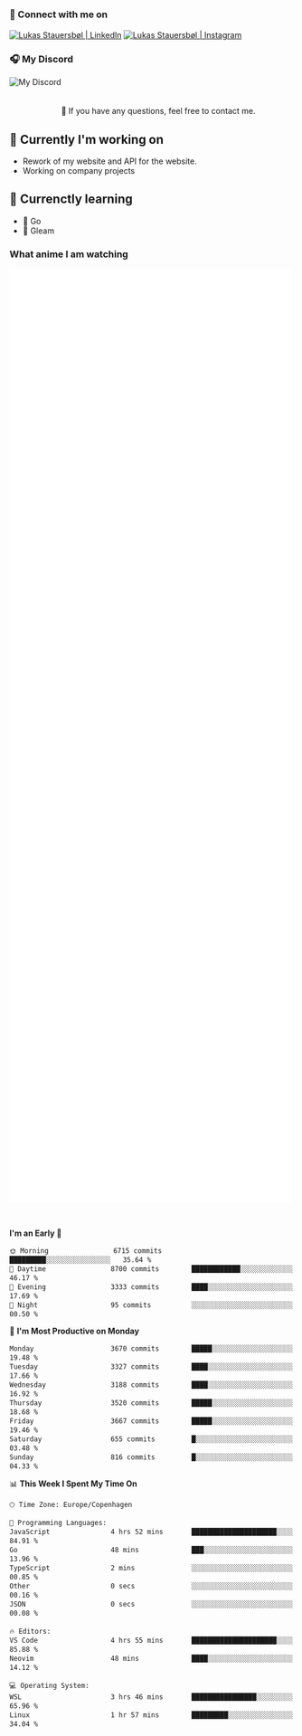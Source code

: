 ### 🔗 Connect with me on
<a href="https://www.instagram.com/lukas_stauersbol" target="_blank"><img align="center" src="https://raw.githubusercontent.com/stauersbol/stauersbol/main/images/instagram.svg" alt="Lukas Stauersbøl | LinkedIn" width="30px"/></a>
<a href="https://www.linkedin.com/in/lukas-stauersbol/" target="_blank"><img align="center" src="https://raw.githubusercontent.com/stauersbol/stauersbol/main/images/linkedin.svg" alt="Lukas Stauersbøl | Instagram" width="30px"/></a>

<p align="center">
 <h3>🎧 My Discord</h3>
 <img align="left" height="55px" src="https://discord.c99.nl/widget/theme-2/147806323323568128.png" alt="My Discord" />
</p>

<br/>
<br/>
<br/>
💬 If you have any questions, feel free to contact me.

## 🔭 Currently I'm working on
- Rework of my website and API for the website.
- Working on company projects
 
## 🌱 Currenctly learning
- 💙 Go
- 💜 Gleam

### What anime I am watching
<a href="https://anilist.co/user/slashiy/" align="center"><img align="center" width="500px" src="metrics.plugin.personal.anilist.svg" /></a>

<br/>

<!--START_SECTION:waka-->
**I'm an Early 🐤** 

```text
🌞 Morning                6715 commits        █████████░░░░░░░░░░░░░░░░   35.64 % 
🌆 Daytime                8700 commits        ████████████░░░░░░░░░░░░░   46.17 % 
🌃 Evening                3333 commits        ████░░░░░░░░░░░░░░░░░░░░░   17.69 % 
🌙 Night                  95 commits          ░░░░░░░░░░░░░░░░░░░░░░░░░   00.50 % 
```
📅 **I'm Most Productive on Monday** 

```text
Monday                   3670 commits        █████░░░░░░░░░░░░░░░░░░░░   19.48 % 
Tuesday                  3327 commits        ████░░░░░░░░░░░░░░░░░░░░░   17.66 % 
Wednesday                3188 commits        ████░░░░░░░░░░░░░░░░░░░░░   16.92 % 
Thursday                 3520 commits        █████░░░░░░░░░░░░░░░░░░░░   18.68 % 
Friday                   3667 commits        █████░░░░░░░░░░░░░░░░░░░░   19.46 % 
Saturday                 655 commits         █░░░░░░░░░░░░░░░░░░░░░░░░   03.48 % 
Sunday                   816 commits         █░░░░░░░░░░░░░░░░░░░░░░░░   04.33 % 
```


📊 **This Week I Spent My Time On** 

```text
🕑︎ Time Zone: Europe/Copenhagen

💬 Programming Languages: 
JavaScript               4 hrs 52 mins       █████████████████████░░░░   84.91 % 
Go                       48 mins             ███░░░░░░░░░░░░░░░░░░░░░░   13.96 % 
TypeScript               2 mins              ░░░░░░░░░░░░░░░░░░░░░░░░░   00.85 % 
Other                    0 secs              ░░░░░░░░░░░░░░░░░░░░░░░░░   00.16 % 
JSON                     0 secs              ░░░░░░░░░░░░░░░░░░░░░░░░░   00.08 % 

🔥 Editors: 
VS Code                  4 hrs 55 mins       █████████████████████░░░░   85.88 % 
Neovim                   48 mins             ████░░░░░░░░░░░░░░░░░░░░░   14.12 % 

💻 Operating System: 
WSL                      3 hrs 46 mins       ████████████████░░░░░░░░░   65.96 % 
Linux                    1 hr 57 mins        █████████░░░░░░░░░░░░░░░░   34.04 % 
```


<!--END_SECTION:waka-->
